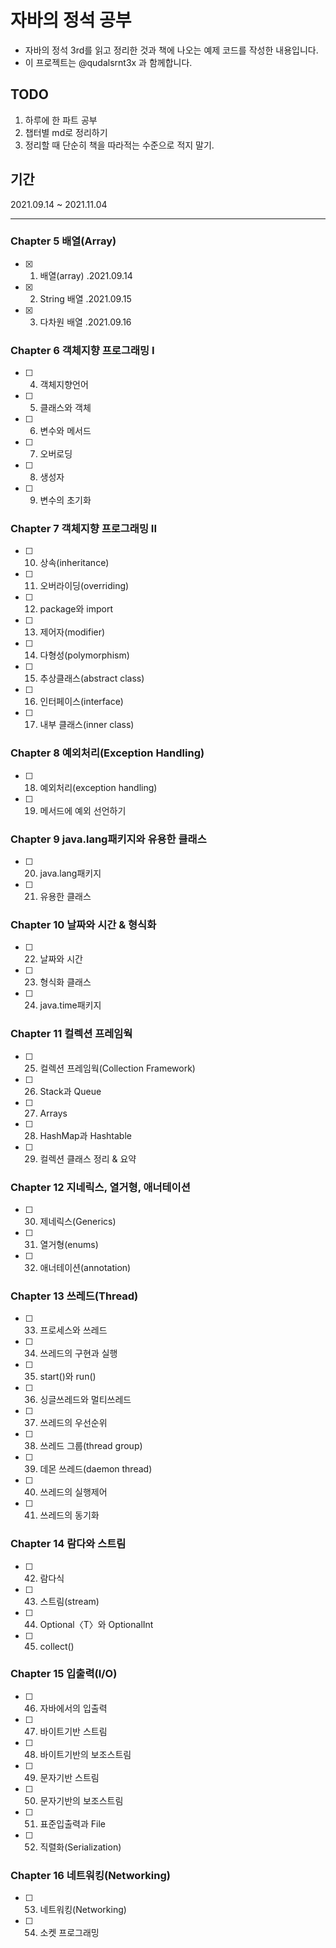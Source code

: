 # 자바의 정석 공부

- 자바의 정석 3rd를 읽고 정리한 것과 책에 나오는 예제 코드를 작성한 내용입니다.
- 이 프로젝트는 @qudalsrnt3x 과 함께합니다.
## TODO

1. 하루에 한 파트 공부
2. 챕터별 md로 정리하기
3. 정리할 때 단순히 책을 따라적는 수준으로 적지 말기.


## 기간

2021.09.14 ~ 2021.11.04

---

### Chapter 5 배열(Array)

- [x] 1. 배열(array) .2021.09.14
- [x] 2. String 배열 .2021.09.15
- [x] 3. 다차원 배열 .2021.09.16

### Chapter 6 객체지향 프로그래밍 I

- [ ] 4. 객체지향언어
- [ ] 5. 클래스와 객체
- [ ] 6. 변수와 메서드
- [ ] 7. 오버로딩
- [ ] 8. 생성자
- [ ] 9. 변수의 초기화

### Chapter 7 객체지향 프로그래밍 II

- [ ] 10. 상속(inheritance)
- [ ] 11. 오버라이딩(overriding)
- [ ] 12. package와 import
- [ ] 13. 제어자(modifier)
- [ ] 14. 다형성(polymorphism)
- [ ] 15. 추상클래스(abstract class)
- [ ] 16. 인터페이스(interface)
- [ ] 17. 내부 클래스(inner class)

### Chapter 8 예외처리(Exception Handling)

- [ ] 18. 예외처리(exception handling)
- [ ] 19. 메서드에 예외 선언하기

### Chapter 9 java.lang패키지와 유용한 클래스

- [ ] 20. java.lang패키지
- [ ] 21. 유용한 클래스

### Chapter 10 날짜와 시간 & 형식화

- [ ] 22. 날짜와 시간
- [ ] 23. 형식화 클래스
- [ ] 24. java.time패키지

### Chapter 11 컬렉션 프레임웍

- [ ] 25. 컬렉션 프레임웍(Collection Framework)
- [ ] 26. Stack과 Queue
- [ ] 27. Arrays
- [ ] 28. HashMap과 Hashtable
- [ ] 29. 컬렉션 클래스 정리 & 요약

### Chapter 12 지네릭스, 열거형, 애너테이션

- [ ] 30. 제네릭스(Generics)
- [ ] 31. 열거형(enums)
- [ ] 32. 애너테이션(annotation)

### Chapter 13 쓰레드(Thread)

- [ ] 33. 프로세스와 쓰레드
- [ ] 34. 쓰레드의 구현과 실행
- [ ] 35. start()와 run()
- [ ] 36. 싱글쓰레드와 멀티쓰레드
- [ ] 37. 쓰레드의 우선순위
- [ ] 38. 쓰레드 그룹(thread group)
- [ ] 39. 데몬 쓰레드(daemon thread)
- [ ] 40. 쓰레드의 실행제어
- [ ] 41. 쓰레드의 동기화

### Chapter 14 람다와 스트림

- [ ] 42. 람다식
- [ ] 43. 스트림(stream)
- [ ] 44. Optional〈T〉와 OptionalInt
- [ ] 45. collect()

### Chapter 15 입출력(I/O)

- [ ] 46. 자바에서의 입출력
- [ ] 47. 바이트기반 스트림
- [ ] 48. 바이트기반의 보조스트림
- [ ] 49. 문자기반 스트림
- [ ] 50. 문자기반의 보조스트림
- [ ] 51. 표준입출력과 File
- [ ] 52. 직렬화(Serialization)

### Chapter 16 네트워킹(Networking)

- [ ] 53. 네트워킹(Networking)
- [ ] 54. 소켓 프로그래밍